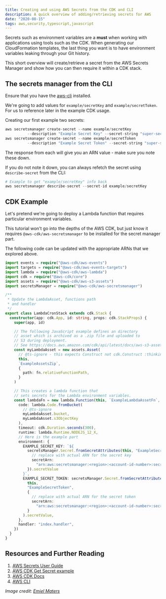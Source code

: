 ```yaml
---
title: Creating and using AWS Secrets from the CDK and CLI
description: A quick overview of adding/retrieving secrets for AWS
date: "2020-08-15"
tags: aws,security,typescript,javascript
---
```


Secrets such as environment variables are a **must** when working with applications using tools such as the CDK. When generating our CloudFormation templates, the last thing you want is to have environment variables leaking through your Git history.

This short overview will create/retrieve a secret from the AWS Secrets Manager and show how you can then require it within a CDK stack.

<Ad />

## The secrets manager from the CLI

Ensure that you have the [aws-cli](https://aws.amazon.com/cli/) installed.

We're going to add values for `example/secretKey` and `example/secretToken`. For us to reference later in the example CDK usage.

Creating our first example two secrets:

```s
aws secretsmanager create-secret --name example/secretKey
          --description "Example Secret Key" --secret-string "super-secret-key"
aws secretsmanager create-secret --name example/secretToken
          --description "Example Secret Token" --secret-string "super-secret-token"
```

The response from each will give you an ARN value - make sure you note these down.

If you do not note it down, you can always refetch the secret using `describe-secret` from the CLI:

```s
# Example to get "example/secretKey" info back
aws secretsmanager describe-secret --secret-id example/secretKey
```

<Ad />

## CDK Example

Let's pretend we're going to deploy a Lambda function that requires particular environment variables.

This tutorial won't go into the depths of the AWS CDK, but just know it requires `@aws-cdk/aws-secretsmanager` to be installed for the secret manager part.

The following code can be updated with the appropriate ARNs that we explored above.

```ts
import events = require("@aws-cdk/aws-events")
import targets = require("@aws-cdk/aws-events-targets")
import lambda = require("@aws-cdk/aws-lambda")
import cdk = require("@aws-cdk/core")
import assets = require("@aws-cdk/aws-s3-assets")
import secretsManager = require("@aws-cdk/aws-secretsmanager")

/**
 * Update the LambdaAsset, functions path
 * and handler
 */
export class LambdaCronStack extends cdk.Stack {
  constructor(app: cdk.App, id: string, props: cdk.StackProps) {
    super(app, id)

    // The following JavaScript example defines an directory
    // asset which is archived as a .zip file and uploaded to
    // S3 during deployment.
    // See https://docs.aws.amazon.com/cdk/api/latest/docs/aws-s3-assets-readme.html
    const myLambdaAsset = new assets.Asset(
      // @ts-ignore - this expects Construct not cdk.Construct :thinking:
      this,
      `ExampleAssetsZip`,
      {
        path: fn.relativeFunctionPath,
      }
    )

    // This creates a lambda function that
    // sets secrets for the Lambda environment variables.
    const lambdaFn = new lambda.Function(this, `ExampleLambdaAssetFn`, {
      code: lambda.Code.fromBucket(
        // @ts-ignore
        myLambdaAsset.bucket,
        myLambdaAsset.s3ObjectKey
      ),
      timeout: cdk.Duration.seconds(300),
      runtime: lambda.Runtime.NODEJS_12_X,
      // Here is the example part
      environment: {
        EXAMPLE_SECRET_KEY: `${
          secretsManager.Secret.fromSecretAttributes(this, "ExampleSecretKey", {
            // replace with actual ARN for the secret key
            secretArn:
              "arn:aws:secretsmanager:<region>:<account-id-number>:secret:<secret-name>-<random-6-characters>",
          }).secretValue
        }`,
        EXAMPLE_SECRET_TOKEN: secretsManager.Secret.fromSecretAttributes(
          this,
          "ExampleSecretToken",
          {
            // replace with actual ARN for the secret token
            secretArn:
              "arn:aws:secretsmanager:<region>:<account-id-number>:secret:<secret-name>-<random-6-characters>",
          }
        ).secretValue,
      },
      handler: "index.handler",
    })
  }
}
```

<Ad />

## Resources and Further Reading

1. [AWS Secrets User Guide](https://docs.aws.amazon.com/secretsmanager/latest/userguide/tutorials_basic.html)
2. [AWS CDK Get Secret example](https://docs.aws.amazon.com/cdk/latest/guide/get_secrets_manager_value.html)
3. [AWS CDK Docs](https://docs.aws.amazon.com/cdk/api/latest/docs/aws-secretsmanager-readme.html#create-a-new-secret-in-a-stack)
4. [AWS CLI](https://aws.amazon.com/cli/)

_Image credit: [Emiel Maters](https://unsplash.com/@emielmaters)_